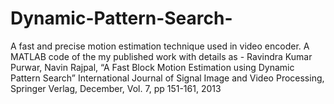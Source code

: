 # Dynamic-Pattern-Search-
A fast and precise motion estimation technique used in video encoder. 
A MATLAB code of the my published work with details as  - Ravindra Kumar Purwar, Navin Rajpal, “A Fast Block Motion Estimation using Dynamic Pattern Search” International Journal of Signal Image and Video Processing, Springer Verlag, December, Vol. 7, pp 151-161, 2013
